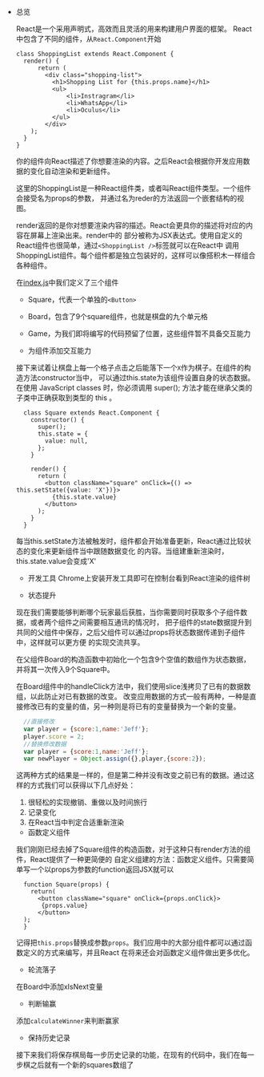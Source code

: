 - 总览 

  React是一个采用声明式，高效而且灵活的用来构建用户界面的框架。
  React中包含了不同的组件，从`React.Component`开始
  ```
  class ShoppingList extends React.Component {
    render() {
        return (
          <div class="shopping-list">
            <h1>Shopping List for {this.props.name}</h1>
            <ul>
                <li>Instragram</li>
                <li>WhatsApp</li>
                <li>Oculus</li>
            </ul>
          </div>
      );
    }
  }
  ```
  你的组件向React描述了你想要渲染的内容。之后React会根据你开发应用数据的变化自动渲染和更新组件。
  
  这里的ShoppingList是一种React组件类，或者叫React组件类型。一个组件会接受名为props的参数，
  并通过名为reder的方法返回一个嵌套结构的视图。
  
  render返回的是你对想要渲染内容的描述。React会更具你的描述将对应的内容在屏幕上渲染出来。render中的
  部分被称为JSX表达式。使用自定义的React组件也很简单，通过`<ShoppingList />`标签就可以在React中
  调用ShoppingList组件。每个组件都是独立包装好的，这样可以像搭积木一样组合各种组件。
  
  在[index.js](src/index.js)中我们定义了三个组件
  - Square，代表一个单独的`<Button>`
  - Board，包含了9个square组件，也就是棋盘的九个单元格
  - Game，为我们即将编写的代码预留了位置，这些组件暂不具备交互能力
  
  - 为组件添加交互能力
  
  接下来试着让棋盘上每一个格子点击之后能落下一个`X`作为棋子。在组件的构造方法constructor当中，
  可以通过this.state为该组件设置自身的状态数据。
  在使用 JavaScript classes 时，你必须调用 super(); 方法才能在继承父类的子类中正确获取到类型的 this 。
  ```
    class Square extends React.Component {
      constructor() {
        super();
        this.state = {
          value: null,
        };
      }
    
      render() {
        return (
          <button className="square" onClick={() => this.setState({value: 'X'})}>
            {this.state.value}
          </button>
        );
      }
    }
  ```
  每当this.setState方法被触发时，组件都会开始准备更新，React通过比较状态的变化来更新组件当中跟随数据变化
  的内容。当组建重新渲染时，this.state.value会变成'X'
  
  - 开发工具
  Chrome上安装开发工具即可在控制台看到React渲染的组件树
  
  - 状态提升
  
  现在我们需要能够判断哪个玩家最后获胜，当你需要同时获取多个子组件数据，或者两个组件之间需要相互通讯的情况时，
  把子组件的state数据提升到共同的父组件中保存，之后父组件可以通过props将状态数据传递到子组件中，这样就可以更方便
  的实现交流共享。
  
  在父组件Board的构造函数中初始化一个包含9个空值的数组作为状态数据，并将其一次传入9个Square中。
  
  在Board组件中的handleClick方法中，我们使用slice浅拷贝了已有的数据数组，以此防止对已有数据的改变。
  改变应用数据的方式一般有两种，一种是直接修改已有的变量的值，另一种则是将已有的变量替换为一个新的变量。
  ```javascript
    //直接修改
    var player = {score:1,name:'Jeff'};
    player.score = 2;
    //替换修改数据
    var player = {score:1,name:'Jeff'};
    var newPlayer = Object.assign({},player,{score:2}); 
  ```
  这两种方式的结果是一样的，但是第二种并没有改变之前已有的数据。通过这样的方式我们可以获得以下几点好处：
  1. 很轻松的实现撤销、重做以及时间旅行
  2. 记录变化
  3. 在React当中判定合适重新渲染
  
  - 函数定义组件 
  
  我们刚刚已经去掉了Square组件的构造函数，对于这种只有render方法的组件，React提供了一种更简便的
  自定义组建的方法：函数定义组件。只需要简单写一个以props为参数的function返回JSX就可以
  ```
    function Square(props) {
      return(
        <button className="square" onClick={props.onClick}>
         {props.value}
        </button>
    );
    }
  ```
  记得把`this.props`替换成参数`props`。我们应用中的大部分组件都可以通过函数定义的方式来编写，并且React
  在将来还会对函数定义组件做出更多优化。
  
  - 轮流落子
  
  在Board中添加xIsNext变量
  
  - 判断输赢
  
  添加`calculateWinner`来判断赢家
  
  - 保持历史记录
  
  接下来我们将保存棋局每一步历史记录的功能，在现有的代码中，我们在每一步棋之后就有一个新的squares数组了
  
  